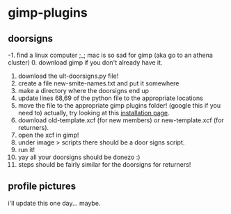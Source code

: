 # gimp-plugins
## doorsigns
-1. find a linux computer ;_; mac is so sad for gimp (aka go to an athena cluster)
0. download gimp if you don't already have it.
1. download the ult-doorsigns.py file!
2. create a file new-smite-names.txt and put it somewhere
3. make a directory where the doorsigns end up
4. update lines 68,69 of the python file to the appropriate locations 
5. move the file to the appropriate gimp plugins folder! (google this if you need to) actually, try looking at this [installation page](https://en.wikibooks.org/wiki/GIMP/Installing_Plugins "Installing Plugins"). 
6. download old-template.xcf (for new members) or new-template.xcf (for returners).
7. open the xcf in gimp!
8. under image > scripts there should be a door signs script.
9. run it!
10. yay all your doorsigns should be donezo :)
11. steps should be fairly similar for the doorsigns for returners!

## profile pictures
i'll update this one day... maybe.

